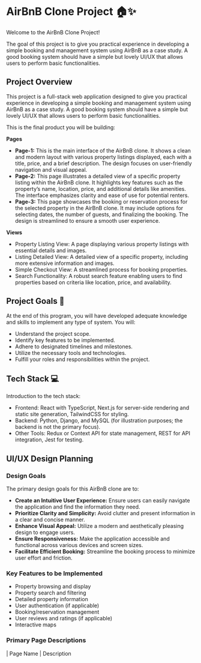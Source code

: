 #   AirBnB Clone Project 🏠✨

Welcome to the AirBnB Clone Project!

The goal of this project is to give you practical experience in developing a simple booking and management system using AirBnB as a case study. A good booking system should have a simple but lovely UI/UX that allows users to perform basic functionalities.

##   Project Overview

This project is a full-stack web application designed to give you practical experience in developing a simple booking and management system using AirBnB as a case study. A good booking system should have a simple but lovely UI/UX that allows users to perform basic functionalities.

This is the final product you will be building:

**Pages**

* **Page-1:** This is the main interface of the AirBnB clone. It shows a clean and modern layout with various property listings displayed, each with a title, price, and a brief description. The design focuses on user-friendly navigation and visual appeal.
* **Page-2:** This page illustrates a detailed view of a specific property listing within the AirBnB clone. It highlights key features such as the property’s name, location, price, and additional details like amenities. The interface emphasizes clarity and ease of use for potential renters.
* **Page-3:** This page showcases the booking or reservation process for the selected property in the AirBnB clone. It may include options for selecting dates, the number of guests, and finalizing the booking. The design is streamlined to ensure a smooth user experience.

**Views**

* Property Listing View: A page displaying various property listings with essential details and images.
* Listing Detailed View: A detailed view of a specific property, including more extensive information and images.
* Simple Checkout View: A streamlined process for booking properties.
* Search Functionality: A robust search feature enabling users to find properties based on criteria like location, price, and availability.

##   Project Goals 🎯

At the end of this program, you will have developed adequate knowledge and skills to implement any type of system. You will:

* Understand the project scope.
* Identify key features to be implemented.
* Adhere to designated timelines and milestones.
* Utilize the necessary tools and technologies.
* Fulfill your roles and responsibilities within the project.

##   Tech Stack 💻

Introduction to the tech stack:

* Frontend: React with TypeScript, Next.js for server-side rendering and static site generation, TailwindCSS for styling.
* Backend: Python, Django, and MySQL (for illustration purposes; the backend is not the primary focus).
* Other Tools: Redux or Context API for state management, REST for API integration, Jest for testing.

##   UI/UX Design Planning

###   Design Goals

The primary design goals for this AirBnB clone are to:

* **Create an Intuitive User Experience:** Ensure users can easily navigate the application and find the information they need.
* **Prioritize Clarity and Simplicity:** Avoid clutter and present information in a clear and concise manner.
* **Enhance Visual Appeal:** Utilize a modern and aesthetically pleasing design to engage users.
* **Ensure Responsiveness:** Make the application accessible and functional across various devices and screen sizes.
* **Facilitate Efficient Booking:** Streamline the booking process to minimize user effort and friction.

###   Key Features to be Implemented

* Property browsing and display
* Property search and filtering
* Detailed property information
* User authentication (if applicable)
* Booking/reservation management
* User reviews and ratings (if applicable)
* Interactive maps

###   Primary Page Descriptions

|   Page Name            |   Description
